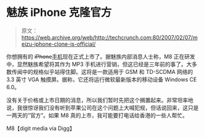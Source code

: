 # 魅族 iPhone 克隆官方

> 原文：<https://web.archive.org/web/http://techcrunch.com:80/2007/02/07/meizu-iphone-clone-is-official/>

你想拥有的
~~iPhone~~[手机](https://web.archive.org/web/20160406222311/http://crunchgear.com/2007/01/29/the-iphone-you-should-lust-over/)现在正式上市了。据魅族内部消息人士称，M8 正在研发中，显然魅族希望将其作为 MP3 手机进行营销，但这已经是三年前的事了。大多数传闻中的规格似乎站得住脚。这将是一款适用于 GSM 和 TD-SCDMA 网络的 3.3 英寸 VGA 触摸屏。据称，它还将运行微软最新版本的移动设备 Windows CE 6.0。

没有关于价格或上市日期的消息，所以我们暂时先把这个搁置起来。非常坦率地说，我很惊讶我们没有听到苹果公司在这个问题上大喊犯规，但话说回来，这只是一两天的“官方”。如果 M8 真的上市，我可能要打电话给香港的一些人帮忙。

M8【digit media via Digg】